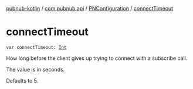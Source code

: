 [pubnub-kotlin](../../index.md) / [com.pubnub.api](../index.md) / [PNConfiguration](index.md) / [connectTimeout](./connect-timeout.md)

# connectTimeout

`var connectTimeout: `[`Int`](https://kotlinlang.org/api/latest/jvm/stdlib/kotlin/-int/index.html)

How long before the client gives up trying to connect with a subscribe call.

The value is in seconds.

Defaults to 5.

